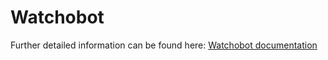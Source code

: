 # Watchobot
Further detailed information can be found here:
[Watchobot documentation](http://archive.fabacademy.org/archives/2017/fablabkamplintfort/students/390/fp_final.html)
